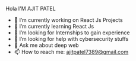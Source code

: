 Hola I'M AJIT PATEL

- 🔭 I’m currently working on React Js Projects
- 🌱 I’m currently learning React Js
- 👯 I’m looking for Internships to gain experience
- 🤔 I’m looking for help with cybersecurity stuffs
- 💬 Ask me about deep web
- 📫 How to reach me: ajitpatel7389@gmail.com
